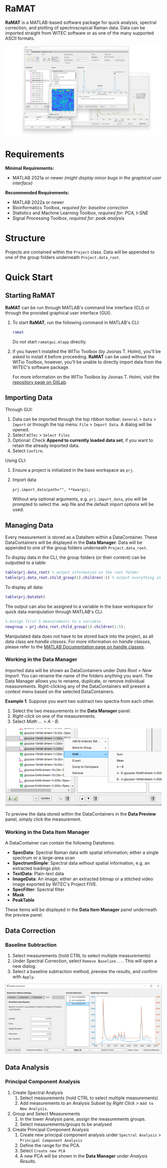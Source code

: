 # RaMAT
**RaMAT** is a MATLAB-based software package for quick analysis, spectral correction, and plotting of spectroscopical Raman data.
Data can be imported straight from WiTEC software or as one of the many supported ASCII formats.

![](docs/images/overview.png)

# Requirements
**Minimal Requirements:**
* MATLAB 2021a or newer *(might display minor bugs in the graphical user interface)*

**Recommended Requirements:**
* MATLAB 2022a or newer
* Bioinformatics Toolbox, *required for: baseline correction*
* Statistics and Machine Learning Toolbox, *required for: PCA, t-SNE*
* Signal Processing Toolbox, *required for: peak analysis*

# Structure

Projects are contained within the ```Project``` class. Data will be appended to one of the group folders underneath ```Project.data_root```.

# Quick Start

## Starting RaMAT

**RaMAT** can be run through MATLAB's command line interface (CLI) or through the provided graphical user interface (GUI).
1. To start **RaMAT**, run the following command in MATLAB's CLI:

    ```MATLAB
    ramat
    ```

    Do *not* start `ramatgui.mlapp` directly.
    
2. If you haven't installed the WITio Toolbox (by Joonas T. Holmi), you'll be asked to install it before proceeding. **RaMAT** can be used without the WITio Toolbox, however, you'll be unable to directly import data from the WiTEC's software package.

    For more information on the WITio Toolbox by Joonas T. Holmi, visit the [repository page on GitLab](https://gitlab.com/jtholmi/wit_io).

## Importing Data

Through GUI:
1. Data can be imported through the top ribbon toolbar: `General` > `Data` > `Import` or through the top menu: `File` > `Import Data`. A dialog will be opened.
2. Select `WITec` > `Select Files`
3. Optional: Check **Append to currently loaded data set**, if you want to retain the already imported data.
4. Select `Confirm`.

Using CLI:
1. Ensure a project is initialized in the base workspace as ``prj``.
2. Import data
    
    ```prj.import_data(path="", **kwargs);```

    Without any optional arguments, e.g. ``prj.import_data``, you will be prompted to select the .wip file and the default import options will be used.


## Managing Data

Every measurement is stored as a DataItem within a DataContainer. These DataContainers will be displayed in the **Data Manager**. Data will be appended to one of the group folders underneath ```Project.data_root```.

To display data in the CLI, the group folders (or their content) can be outputted to a table:
```MATLAB
table(prj.data_root) % output information on the root folder
table(prj.data_root.child_group(1).children(:)) % output everything in the first group
```
To display all data:
```MATLAB
table(prj.DataSet)
```

The output can also be assigned to a variable in the base workspace for quick data manipulation through MATLAB's CLI.
```MATLAB
% Assign first 5 measurements to a variable
newgroup = prj.data_root.child_group(1).children(1:5);
```

Manipulated data does not have to be stored back into the project, as all data class are *handle classes*. For more information on *handle classes*, please refer to the [MATLAB Documentation page on handle classes](https://nl.mathworks.com/help/matlab/handle-classes.html).

### Working in the Data Manager

Imported data will be shown as DataContainers under *Data Root* > *New Import*. You can rename the name of the folders anything you want. The Data Manager allows you to rename, duplicate, or remove individual measurements. Right-clicking any of the DataContainers will present a context menu based on the selected DataContainers.

**Example 1**: Suppose you want two subtract two spectra from each other.

1. Select the two measurements in the **Data Manager** panel.
2. *Right-click* on one of the measurements.
3. Select *Math ...* > *A - B*.

![Context Menu in the Data Manager Panel](docs/images/data_manager_context_menu.png)

To preview the data stored within the DataContainers in the **Data Preview** panel, simply click the measurement.

### Working in the Data Item Manager

A DataContainer can contain the following DataItems:
* **SpecData**: Spectral Raman data with spatial information; either a single spectrum or a large-area scan
* **SpectrumSimple**: Spectral data without spatial information, e.g. an extracted loadings plot.
* **TextData**: Plain-text data
* **ImageData**: An image; either an extracted bitmap or a stitched video image exported by WiTEC's Project FIVE.
* **SpecFilter**: Spectral filter
* **Mask**
* **PeakTable**

These items will be displayed in the **Data Item Manager** panel underneath the preview panel.

## Data Correction

### Baseline Subtraction

1. Select measurements (hold CTRL to select multiple measurements)
2. Under Spectral Correction, select `Remove Baseline...`. This will open a new dialog.
3. Select a baseline subtraction method, preview the results, and confirm with `Apply`.

![The baseline subtraction dialog](docs/images/baseline_subtraction.png)

## Data Analysis

### Principal Component Analysis

1. Create Spectral Analysis
    1. Select measurements (hold CTRL to select multiple measurements)
    2. Add measurements to an Analysis Subset by *Right Click* > `Add to New Analysis`.
2. Group and Select Measurements
    1. In the lower Analysis pane, assign the measurements groups.
    2. Select measurements/groups to be analysed
3. Create Principal Component Analysis
    1. Create new principal component analysis under `Spectral Analysis` > `Principal Component Analysis`
    2. Define the range for the PCA.
    3. Select `Create new PCA`
    4. A new PCA will be shown in the **Data Manager** under *Analysis Results*.
